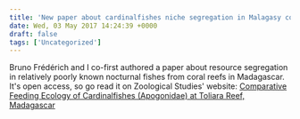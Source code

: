 ```yaml
---
title: 'New paper about cardinalfishes niche segregation in Malagasy coral reefs'
date: Wed, 03 May 2017 14:24:39 +0000
draft: false
tags: ['Uncategorized']
---
```


Bruno Frédérich and I co-first authored a paper about resource segregation in relatively poorly known nocturnal fishes from coral reefs in Madagascar. It's open access, so go read it on Zoological Studies' website: [Comparative Feeding Ecology of Cardinalfishes (Apogonidae) at Toliara Reef, Madagascar](http://zoolstud.sinica.edu.tw/Journals/56/56-10.html)